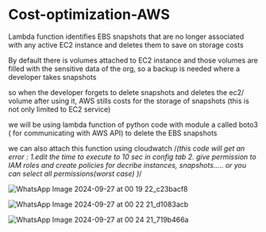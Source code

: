 # Cost-optimization-AWS

Lambda function identifies EBS snapshots that are no longer associated with any active EC2 instance and deletes them to save on storage costs

By default there is volumes attached to EC2 instance and those volumes are filled with the sensitive data of the org, so a backup is needed where a developer takes snapshots

so when the developer forgets to delete snapshots and deletes the ec2/ volume after using it, AWS stills costs for the storage of snapshots (this is not only limited to EC2 service)

we will be using lambda function of python code with module a called boto3 ( for communicating with AWS API) to delete the EBS snapshots

we can also attach this function using cloudwatch 
/*(this code will get an error :
1.edit the time to execute to 10 sec in config tab
2. give permission to IAM roles and create policies for decribe instances, snapshots..... or you can select all permissions(worst case) )*/

![WhatsApp Image 2024-09-27 at 00 19 22_c23bacf8](https://github.com/user-attachments/assets/4905df78-231b-4390-ba9d-46d9f7f99854)

![WhatsApp Image 2024-09-27 at 00 22 21_d1083acb](https://github.com/user-attachments/assets/5b17f4e6-0f37-47aa-940b-dae669ef1bf9)

![WhatsApp Image 2024-09-27 at 00 24 21_719b466a](https://github.com/user-attachments/assets/75b56f46-a2cd-4d3f-8cf6-6f47e915a484)


